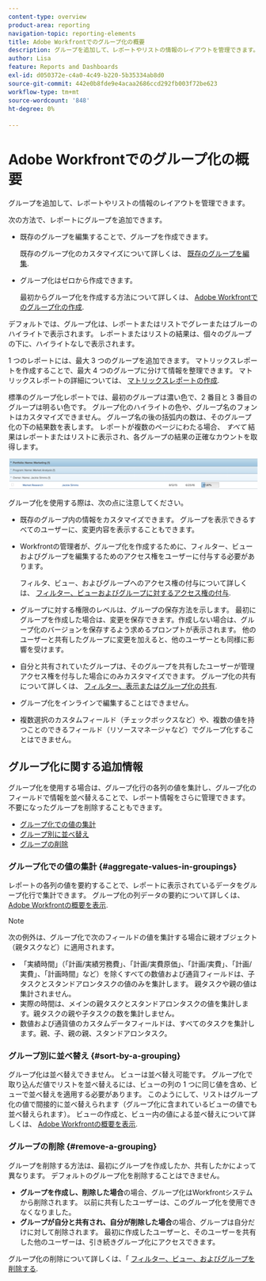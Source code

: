 ```yaml
---
content-type: overview
product-area: reporting
navigation-topic: reporting-elements
title: Adobe Workfrontでのグループ化の概要
description: グループを追加して、レポートやリストの情報のレイアウトを管理できます。
author: Lisa
feature: Reports and Dashboards
exl-id: d050372e-c4a0-4c49-b220-5b35334ab8d0
source-git-commit: 442e0b8fde9e4acaa2686ccd292fb003f72be623
workflow-type: tm+mt
source-wordcount: '848'
ht-degree: 0%

---
```


# Adobe Workfrontでのグループ化の概要

<!--
<p data-mc-conditions="QuicksilverOrClassic.Draft mode">(NOTE: This article was supposed to be replaced by "Groupings overview", but decided to keep this here because this is linked in too many places. "Create groupings" and "Edit existing groupings" have been added also (with videos) to replace portions of the old content here.) </p>
-->

グループを追加して、レポートやリストの情報のレイアウトを管理できます。

次の方法で、レポートにグループを追加できます。

* 既存のグループを編集することで、グループを作成できます。

   既存のグループ化のカスタマイズについて詳しくは、 [既存のグループを編集](../../../reports-and-dashboards/reports/reporting-elements/edit-existing-groupings.md).

* グループ化はゼロから作成できます。

   最初からグループ化を作成する方法について詳しくは、 [Adobe Workfrontでのグループ化の作成](../../../reports-and-dashboards/reports/reporting-elements/create-groupings.md).

デフォルトでは、グループ化は、レポートまたはリストでグレーまたはブルーのハイライトで表示されます。 レポートまたはリストの結果は、個々のグループの下に、ハイライトなしで表示されます。

1 つのレポートには、最大 3 つのグループを追加できます。 マトリックスレポートを作成することで、最大 4 つのグループに分けて情報を整理できます。 マトリックスレポートの詳細については、 [マトリックスレポートの作成](../../../reports-and-dashboards/reports/creating-and-managing-reports/create-matrix-report.md).

標準のグループ化レポートでは、最初のグループは濃い色で、2 番目と 3 番目のグループは明るい色です。 グループ化のハイライトの色や、グループ名のフォントはカスタマイズできません。 グループ名の後の括弧内の数は、そのグループ化の下の結果数を表します。 レポートが複数のページにわたる場合、 *すべて* 結果はレポートまたはリストに表示され、各グループの結果の正確なカウントを取得します。

![サンプルのグループ化](assets/grouping-example-blue.png)

グループ化を使用する際は、次の点に注意してください。

* 既存のグループ内の情報をカスタマイズできます。 グループを表示できるすべてのユーザーに、変更内容を表示することもできます。
* Workfrontの管理者が、グループ化を作成するために、フィルター、ビューおよびグループを編集するためのアクセス権をユーザーに付与する必要があります。

   フィルタ、ビュー、およびグループへのアクセス権の付与について詳しくは、 [フィルター、ビューおよびグループに対するアクセス権の付与](../../../administration-and-setup/add-users/configure-and-grant-access/grant-access-fvg.md).

* グループに対する権限のレベルは、グループの保存方法を示します。 最初にグループを作成した場合は、変更を保存できます。作成しない場合は、グループ化のバージョンを保存するよう求めるプロンプトが表示されます。 他のユーザーと共有したグループに変更を加えると、他のユーザーとも同様に影響を受けます。
* 自分と共有されていたグループは、そのグループを共有したユーザーが管理アクセス権を付与した場合にのみカスタマイズできます。 グループ化の共有について詳しくは、 [フィルター、表示またはグループ化の共有](../../../reports-and-dashboards/reports/reporting-elements/share-filter-view-grouping.md).
* グループ化をインラインで編集することはできません。
* 複数選択のカスタムフィールド（チェックボックスなど）や、複数の値を持つことのできるフィールド（リソースマネージャなど）でグループ化することはできません。

## グループ化に関する追加情報

グループ化を使用する場合は、グループ化行の各列の値を集計し、グループ化のフィールドで情報を並べ替えることで、レポート情報をさらに管理できます。 不要になったグループを削除することもできます。

* [グループ化での値の集計](#aggregate-values-in-groupings)
* [グループ別に並べ替え](#sort-by-a-grouping)
* [グループの削除](#remove-a-grouping)

### グループ化での値の集計 {#aggregate-values-in-groupings}

レポートの各列の値を要約することで、レポートに表示されているデータをグループ化行で集計できます。 グループ化の列データの要約について詳しくは、 [Adobe Workfrontの概要を表示](../../../reports-and-dashboards/reports/reporting-elements/views-overview.md).

>[!NOTE]
>
>次の例外は、グループ化で次のフィールドの値を集計する場合に親オブジェクト（親タスクなど）に適用されます。
>
>* 「実績時間」（「計画/実績労務費」、「計画/実費原価」、「計画/実費」、「計画/実費」、「計画時間」など）を除くすべての数値および通貨フィールドは、子タスクとスタンドアロンタスクの値のみを集計します。 親タスクや親の値は集計されません。
>* 実際の時間は、メインの親タスクとスタンドアロンタスクの値を集計します。親タスクの親や子タスクの数を集計しません。
>* 数値および通貨値のカスタムデータフィールドは、すべてのタスクを集計します。親、子、親の親、スタンドアロンタスク。


### グループ別に並べ替え {#sort-by-a-grouping}

グループ化は並べ替えできません。 ビューは並べ替え可能です。 グループ化で取り込んだ値でリストを並べ替えるには、ビューの列の 1 つに同じ値を含め、ビューで並べ替えを適用する必要があります。 このようにして、リストはグループ化の値で間接的に並べ替えられます（グループ化に含まれているビューの値でも並べ替えられます）。 ビューの作成と、ビュー内の値による並べ替えについて詳しくは、 [Adobe Workfrontの概要を表示](../../../reports-and-dashboards/reports/reporting-elements/views-overview.md).

### グループの削除 {#remove-a-grouping}

グループを削除する方法は、最初にグループを作成したか、共有したかによって異なります。 デフォルトのグループ化を削除することはできません。

* **グループを作成し、削除した場合**&#x200B;の場合、グループ化はWorkfrontシステムから削除されます。 以前に共有したユーザーは、このグループ化を使用できなくなりました。
* **グループが自分と共有され、自分が削除した場合**&#x200B;の場合、グループは自分だけに対して削除されます。 最初に作成したユーザーと、そのユーザーを共有した他のユーザーは、引き続きグループ化にアクセスできます。

グループ化の削除について詳しくは、「 [フィルター、ビュー、およびグループを削除する](../../../reports-and-dashboards/reports/reporting-elements/remove-filters-views-groupings.md).
